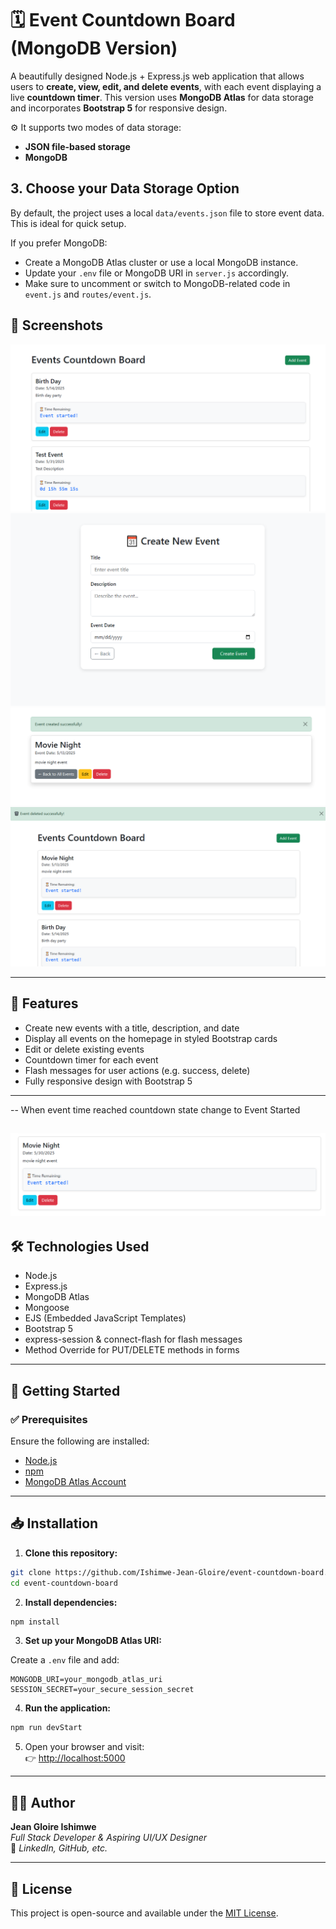 # 🗓️ Event Countdown Board (MongoDB Version)

A beautifully designed Node.js + Express.js web application that allows users to **create, view, edit, and delete events**, with each event displaying a live **countdown timer**. This version uses **MongoDB Atlas** for data storage and incorporates **Bootstrap 5** for responsive design.


⚙️ It supports two modes of data storage:
- **JSON file-based storage**
- **MongoDB** 

## 3. Choose your Data Storage Option

By default, the project uses a local `data/events.json` file to store event data. This is ideal for quick setup.

If you prefer MongoDB:

- Create a MongoDB Atlas cluster or use a local MongoDB instance.
- Update your `.env` file or MongoDB URI in `server.js` accordingly.
- Make sure to uncomment or switch to MongoDB-related code in `event.js` and `routes/event.js`.

## 📸 Screenshots

![Home Page](images/home.PNG)
![Add Event](images/add-event.PNG)
![Event Created](images/event-created.PNG)
![Event Deleted](images/event-deleted.PNG)

---

## 📌 Features

- Create new events with a title, description, and date
- Display all events on the homepage in styled Bootstrap cards
- Edit or delete existing events
- Countdown timer for each event
- Flash messages for user actions (e.g. success, delete)
- Fully responsive design with Bootstrap 5

---

-- When event time reached countdown state change to Event Started

## ![Event Started](images/event-started.PNG)

## 🛠️ Technologies Used

- Node.js
- Express.js
- MongoDB Atlas
- Mongoose
- EJS (Embedded JavaScript Templates)
- Bootstrap 5
- express-session & connect-flash for flash messages
- Method Override for PUT/DELETE methods in forms

---

## 🚀 Getting Started

### ✅ Prerequisites

Ensure the following are installed:

- [Node.js](https://nodejs.org/)
- [npm](https://www.npmjs.com/)
- [MongoDB Atlas Account](https://www.mongodb.com/cloud/atlas/register)

---

## 📥 Installation

1. **Clone this repository:**

```bash
git clone https://github.com/Ishimwe-Jean-Gloire/event-countdown-board.git
cd event-countdown-board
```

2. **Install dependencies:**

```bash
npm install
```

3. **Set up your MongoDB Atlas URI:**

Create a `.env` file and add:

```
MONGODB_URI=your_mongodb_atlas_uri
SESSION_SECRET=your_secure_session_secret
```

4. **Run the application:**

```bash
npm run devStart
```

5. Open your browser and visit:  
   👉 [http://localhost:5000](http://localhost:5000)

---

## 🧑‍💻 Author

**Jean Gloire Ishimwe**  
_Full Stack Developer & Aspiring UI/UX Designer_  
🔗 _LinkedIn, GitHub, etc._

---

## 📄 License

This project is open-source and available under the [MIT License](LICENSE).
